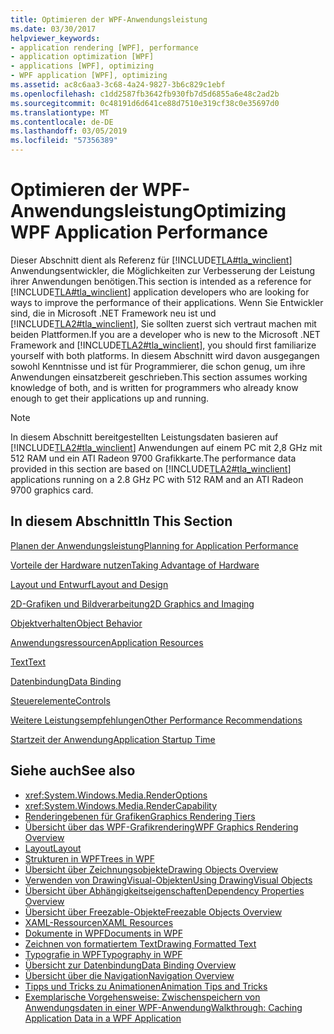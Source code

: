 ```yaml
---
title: Optimieren der WPF-Anwendungsleistung
ms.date: 03/30/2017
helpviewer_keywords:
- application rendering [WPF], performance
- application optimization [WPF]
- applications [WPF], optimizing
- WPF application [WPF], optimizing
ms.assetid: ac8c6aa3-3c68-4a24-9827-3b6c829c1ebf
ms.openlocfilehash: c1dd2587fb3642fb930fb7d5d6855a6e48c2ad2b
ms.sourcegitcommit: 0c48191d6d641ce88d7510e319cf38c0e35697d0
ms.translationtype: MT
ms.contentlocale: de-DE
ms.lasthandoff: 03/05/2019
ms.locfileid: "57356389"
---
```

# <a name="optimizing-wpf-application-performance"></a><span data-ttu-id="0db66-102">Optimieren der WPF-Anwendungsleistung</span><span class="sxs-lookup"><span data-stu-id="0db66-102">Optimizing WPF Application Performance</span></span>
<span data-ttu-id="0db66-103">Dieser Abschnitt dient als Referenz für [!INCLUDE[TLA#tla_winclient](../../../../includes/tlasharptla-winclient-md.md)] Anwendungsentwickler, die Möglichkeiten zur Verbesserung der Leistung ihrer Anwendungen benötigen.</span><span class="sxs-lookup"><span data-stu-id="0db66-103">This section is intended as a reference for [!INCLUDE[TLA#tla_winclient](../../../../includes/tlasharptla-winclient-md.md)] application developers who are looking for ways to improve the performance of their applications.</span></span> <span data-ttu-id="0db66-104">Wenn Sie Entwickler sind, die in Microsoft .NET Framework neu ist und [!INCLUDE[TLA2#tla_winclient](../../../../includes/tla2sharptla-winclient-md.md)], Sie sollten zuerst sich vertraut machen mit beiden Plattformen.</span><span class="sxs-lookup"><span data-stu-id="0db66-104">If you are a developer who is new to the Microsoft .NET Framework and [!INCLUDE[TLA2#tla_winclient](../../../../includes/tla2sharptla-winclient-md.md)], you should first familiarize yourself with both platforms.</span></span> <span data-ttu-id="0db66-105">In diesem Abschnitt wird davon ausgegangen sowohl Kenntnisse und ist für Programmierer, die schon genug, um ihre Anwendungen einsatzbereit geschrieben.</span><span class="sxs-lookup"><span data-stu-id="0db66-105">This section assumes working knowledge of both, and is written for programmers who already know enough to get their applications up and running.</span></span>  
  
> [!NOTE]
>  <span data-ttu-id="0db66-106">In diesem Abschnitt bereitgestellten Leistungsdaten basieren auf [!INCLUDE[TLA2#tla_winclient](../../../../includes/tla2sharptla-winclient-md.md)] Anwendungen auf einem PC mit 2,8 GHz mit 512 RAM und ein ATI Radeon 9700 Grafikkarte.</span><span class="sxs-lookup"><span data-stu-id="0db66-106">The performance data provided in this section are based on [!INCLUDE[TLA2#tla_winclient](../../../../includes/tla2sharptla-winclient-md.md)] applications running on a 2.8 GHz PC with 512 RAM and an ATI Radeon 9700 graphics card.</span></span>  
  
## <a name="in-this-section"></a><span data-ttu-id="0db66-107">In diesem Abschnitt</span><span class="sxs-lookup"><span data-stu-id="0db66-107">In This Section</span></span>  
 [<span data-ttu-id="0db66-108">Planen der Anwendungsleistung</span><span class="sxs-lookup"><span data-stu-id="0db66-108">Planning for Application Performance</span></span>](planning-for-application-performance.md)  
  
 [<span data-ttu-id="0db66-109">Vorteile der Hardware nutzen</span><span class="sxs-lookup"><span data-stu-id="0db66-109">Taking Advantage of Hardware</span></span>](optimizing-performance-taking-advantage-of-hardware.md)  
  
 [<span data-ttu-id="0db66-110">Layout und Entwurf</span><span class="sxs-lookup"><span data-stu-id="0db66-110">Layout and Design</span></span>](optimizing-performance-layout-and-design.md)  
  
 [<span data-ttu-id="0db66-111">2D-Grafiken und Bildverarbeitung</span><span class="sxs-lookup"><span data-stu-id="0db66-111">2D Graphics and Imaging</span></span>](optimizing-performance-2d-graphics-and-imaging.md)  
  
 [<span data-ttu-id="0db66-112">Objektverhalten</span><span class="sxs-lookup"><span data-stu-id="0db66-112">Object Behavior</span></span>](optimizing-performance-object-behavior.md)  
  
 [<span data-ttu-id="0db66-113">Anwendungsressourcen</span><span class="sxs-lookup"><span data-stu-id="0db66-113">Application Resources</span></span>](optimizing-performance-application-resources.md)  
  
 [<span data-ttu-id="0db66-114">Text</span><span class="sxs-lookup"><span data-stu-id="0db66-114">Text</span></span>](optimizing-performance-text.md)  
  
 [<span data-ttu-id="0db66-115">Datenbindung</span><span class="sxs-lookup"><span data-stu-id="0db66-115">Data Binding</span></span>](optimizing-performance-data-binding.md)  
  
 [<span data-ttu-id="0db66-116">Steuerelemente</span><span class="sxs-lookup"><span data-stu-id="0db66-116">Controls</span></span>](optimizing-performance-controls.md)  
  
 [<span data-ttu-id="0db66-117">Weitere Leistungsempfehlungen</span><span class="sxs-lookup"><span data-stu-id="0db66-117">Other Performance Recommendations</span></span>](optimizing-performance-other-recommendations.md)  
  
 [<span data-ttu-id="0db66-118">Startzeit der Anwendung</span><span class="sxs-lookup"><span data-stu-id="0db66-118">Application Startup Time</span></span>](application-startup-time.md)  
  
## <a name="see-also"></a><span data-ttu-id="0db66-119">Siehe auch</span><span class="sxs-lookup"><span data-stu-id="0db66-119">See also</span></span>
- <xref:System.Windows.Media.RenderOptions>
- <xref:System.Windows.Media.RenderCapability>
- [<span data-ttu-id="0db66-120">Renderingebenen für Grafiken</span><span class="sxs-lookup"><span data-stu-id="0db66-120">Graphics Rendering Tiers</span></span>](graphics-rendering-tiers.md)
- [<span data-ttu-id="0db66-121">Übersicht über das WPF-Grafikrendering</span><span class="sxs-lookup"><span data-stu-id="0db66-121">WPF Graphics Rendering Overview</span></span>](../graphics-multimedia/wpf-graphics-rendering-overview.md)
- [<span data-ttu-id="0db66-122">Layout</span><span class="sxs-lookup"><span data-stu-id="0db66-122">Layout</span></span>](layout.md)
- [<span data-ttu-id="0db66-123">Strukturen in WPF</span><span class="sxs-lookup"><span data-stu-id="0db66-123">Trees in WPF</span></span>](trees-in-wpf.md)
- [<span data-ttu-id="0db66-124">Übersicht über Zeichnungsobjekte</span><span class="sxs-lookup"><span data-stu-id="0db66-124">Drawing Objects Overview</span></span>](../graphics-multimedia/drawing-objects-overview.md)
- [<span data-ttu-id="0db66-125">Verwenden von DrawingVisual-Objekten</span><span class="sxs-lookup"><span data-stu-id="0db66-125">Using DrawingVisual Objects</span></span>](../graphics-multimedia/using-drawingvisual-objects.md)
- [<span data-ttu-id="0db66-126">Übersicht über Abhängigkeitseigenschaften</span><span class="sxs-lookup"><span data-stu-id="0db66-126">Dependency Properties Overview</span></span>](dependency-properties-overview.md)
- [<span data-ttu-id="0db66-127">Übersicht über Freezable-Objekte</span><span class="sxs-lookup"><span data-stu-id="0db66-127">Freezable Objects Overview</span></span>](freezable-objects-overview.md)
- [<span data-ttu-id="0db66-128">XAML-Ressourcen</span><span class="sxs-lookup"><span data-stu-id="0db66-128">XAML Resources</span></span>](xaml-resources.md)
- [<span data-ttu-id="0db66-129">Dokumente in WPF</span><span class="sxs-lookup"><span data-stu-id="0db66-129">Documents in WPF</span></span>](documents-in-wpf.md)
- [<span data-ttu-id="0db66-130">Zeichnen von formatiertem Text</span><span class="sxs-lookup"><span data-stu-id="0db66-130">Drawing Formatted Text</span></span>](drawing-formatted-text.md)
- [<span data-ttu-id="0db66-131">Typografie in WPF</span><span class="sxs-lookup"><span data-stu-id="0db66-131">Typography in WPF</span></span>](typography-in-wpf.md)
- [<span data-ttu-id="0db66-132">Übersicht zur Datenbindung</span><span class="sxs-lookup"><span data-stu-id="0db66-132">Data Binding Overview</span></span>](../data/data-binding-overview.md)
- [<span data-ttu-id="0db66-133">Übersicht über die Navigation</span><span class="sxs-lookup"><span data-stu-id="0db66-133">Navigation Overview</span></span>](../app-development/navigation-overview.md)
- [<span data-ttu-id="0db66-134">Tipps und Tricks zu Animationen</span><span class="sxs-lookup"><span data-stu-id="0db66-134">Animation Tips and Tricks</span></span>](../graphics-multimedia/animation-tips-and-tricks.md)
- [<span data-ttu-id="0db66-135">Exemplarische Vorgehensweise: Zwischenspeichern von Anwendungsdaten in einer WPF-Anwendung</span><span class="sxs-lookup"><span data-stu-id="0db66-135">Walkthrough: Caching Application Data in a WPF Application</span></span>](walkthrough-caching-application-data-in-a-wpf-application.md)

